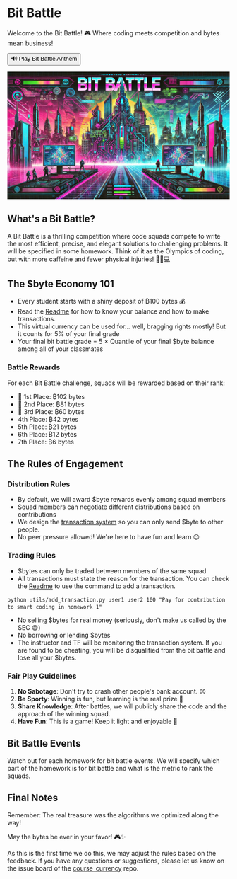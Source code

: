 # Bit Battle

Welcome to the Bit Battle! 🎮 Where coding meets competition and bytes mean business! 

<div class="audio-player">
  <button onclick="document.getElementById('battleTheme').play()">🔊 Play Bit Battle Anthem</button>
  <audio id="battleTheme" src="./syllabus.assets/BitBattle.mp3"></audio>
</div>

![bit_battle](./syllabus.assets/bitbattle.png)

## What's a Bit Battle? 

A Bit Battle is a thrilling competition where code squads compete to write the most efficient, precise, and elegant solutions to challenging problems. It will be specified in some homework. Think of it as the Olympics of coding, but with more caffeine and fewer physical injuries! 🏃‍♂️💻

## The $byte Economy 101

- Every student starts with a shiny deposit of ₿100 bytes 💰
- Read the [Readme](https://github.com/hsph-bst236/course_currency) for how to know your balance and how to make transactions.
- This virtual currency can be used for... well, bragging rights mostly! But it counts for 5% of your final grade
- Your final bit battle grade = 5 $\times$ Quantile of your final $byte balance among all of your classmates

### Battle Rewards
For each Bit Battle challenge, squads will be rewarded based on their rank:

- 🥇 1st Place: ₿102 bytes
- 🥈 2nd Place: ₿81 bytes
- 🥉 3rd Place: ₿60 bytes
- 4th Place: ₿42 bytes
- 5th Place: ₿21 bytes
- 6th Place: ₿12 bytes
- 7th Place: ₿6 bytes



## The Rules of Engagement

### Distribution Rules
- By default, we will award $byte rewards evenly among squad members
- Squad members can negotiate different distributions based on contributions
- We design the [transaction system](https://github.com/hsph-bst236/course_currency) so you can only send $byte to other people.
- No peer pressure allowed! We're here to have fun and learn 😊

### Trading Rules
- $bytes can only be traded between members of the same squad
- All transactions must state the reason for the transaction. You can check the [Readme](https://github.com/hsph-bst236/course_currency) to use the command to add a transaction.

```
python utils/add_transaction.py user1 user2 100 "Pay for contribution to smart coding in homework 1"
```

- No selling $bytes for real money (seriously, don't make us called by the SEC 😅)
- No borrowing or lending $bytes 
- The instructor and TF will be monitoring the transaction system. If you are found to be cheating, you will be disqualified from the bit battle and lose all your $bytes.

### Fair Play Guidelines
1. **No Sabotage**: Don't try to crash other people's bank account. 😠
2. **Be Sporty**: Winning is fun, but learning is the real prize 🌟
3. **Share Knowledge**: After battles, we will publicly share the code and the approach of the winning squad.
4. **Have Fun**: This is a game! Keep it light and enjoyable 🎉


## Bit Battle Events

Watch out for each homework for bit battle events. We will specify which part of the homework is for bit battle and what is the metric to rank the squads.


## Final Notes

Remember: The real treasure was the algorithms we optimized along the way! 

May the bytes be ever in your favor! 🎮✨

As this is the first time we do this, we may adjust the rules based on the feedback. If you have any questions or suggestions, please let us know on the issue board of the [course_currency](https://github.com/hsph-bst236/course_currency) repo. 

